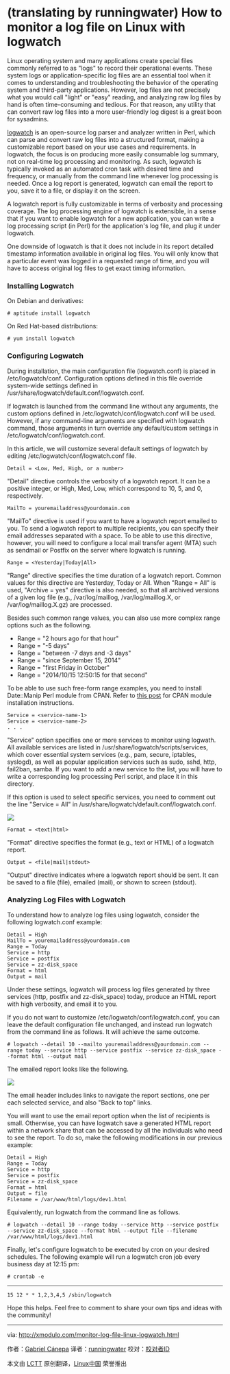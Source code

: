 (translating by runningwater)
How to monitor a log file on Linux with logwatch
================================================================================
Linux operating system and many applications create special files commonly referred to as "logs" to record their operational events. These system logs or application-specific log files are an essential tool when it comes to understanding and troubleshooting the behavior of the operating system and third-party applications. However, log files are not precisely what you would call "light" or "easy" reading, and analyzing raw log files by hand is often time-consuming and tedious. For that reason, any utility that can convert raw log files into a more user-friendly log digest is a great boon for sysadmins.

[logwatch][1] is an open-source log parser and analyzer written in Perl, which can parse and convert raw log files into a structured format, making a customizable report based on your use cases and requirements. In logwatch, the focus is on producing more easily consumable log summary, not on real-time log processing and monitoring. As such, logwatch is typically invoked as an automated cron task with desired time and frequency, or manually from the command line whenever log processing is needed. Once a log report is generated, logwatch can email the report to you, save it to a file, or display it on the screen.

A logwatch report is fully customizable in terms of verbosity and processing coverage. The log processing engine of logwatch is extensible, in a sense that if you want to enable logwatch for a new application, you can write a log processing script (in Perl) for the application's log file, and plug it under logwatch.

One downside of logwatch is that it does not include in its report detailed timestamp information available in original log files. You will only know that a particular event was logged in a requested range of time, and you will have to access original log files to get exact timing information.

### Installing Logwatch ###

On Debian and derivatives:

    # aptitude install logwatch 

On Red Hat-based distributions:

    # yum install logwatch 

### Configuring Logwatch ###

During installation, the main configuration file (logwatch.conf) is placed in /etc/logwatch/conf. Configuration options defined in this file override system-wide settings defined in /usr/share/logwatch/default.conf/logwatch.conf.

If logwatch is launched from the command line without any arguments, the custom options defined in /etc/logwatch/conf/logwatch.conf will be used. However, if any command-line arguments are specified with logwatch command, those arguments in turn override any default/custom settings in /etc/logwatch/conf/logwatch.conf.

In this article, we will customize several default settings of logwatch by editing /etc/logwatch/conf/logwatch.conf file.

    Detail = <Low, Med, High, or a number>

"Detail" directive controls the verbosity of a logwatch report. It can be a positive integer, or High, Med, Low, which correspond to 10, 5, and 0, respectively.

    MailTo = youremailaddress@yourdomain.com

"MailTo" directive is used if you want to have a logwatch report emailed to you. To send a logwatch report to multiple recipients, you can specify their email addresses separated with a space. To be able to use this directive, however, you will need to configure a local mail transfer agent (MTA) such as sendmail or Postfix on the server where logwatch is running.

    Range = <Yesterday|Today|All>

"Range" directive specifies the time duration of a logwatch report. Common values for this directive are Yesterday, Today or All. When "Range = All" is used, "Archive = yes" directive is also needed, so that all archived versions of a given log file (e.g., /var/log/maillog, /var/log/maillog.X, or /var/log/maillog.X.gz) are processed.

Besides such common range values, you can also use more complex range options such as the following.

- Range = "2 hours ago for that hour"
- Range = "-5 days"
- Range = "between -7 days and -3 days"
- Range = "since September 15, 2014"
- Range = "first Friday in October"
- Range = "2014/10/15 12:50:15 for that second" 

To be able to use such free-form range examples, you need to install Date::Manip Perl module from CPAN. Refer to [this post][2] for CPAN module installation instructions.

    Service = <service-name-1>
    Service = <service-name-2>
    . . .

"Service" option specifies one or more services to monitor using logwath. All available services are listed in /usr/share/logwatch/scripts/services, which cover essential system services (e.g., pam, secure, iptables, syslogd), as well as popular application services such as sudo, sshd, http, fail2ban, samba. If you want to add a new service to the list, you will have to write a corresponding log processing Perl script, and place it in this directory.

If this option is used to select specific services, you need to comment out the line "Service = All" in /usr/share/logwatch/default.conf/logwatch.conf.

![](https://farm6.staticflickr.com/5612/14948933564_94cbc5353c_z.jpg)

    Format = <text|html>

"Format" directive specifies the format (e.g., text or HTML) of a logwatch report.

    Output = <file|mail|stdout>

"Output" directive indicates where a logwatch report should be sent. It can be saved to a file (file), emailed (mail), or shown to screen (stdout).

### Analyzing Log Files with Logwatch ###

To understand how to analyze log files using logwatch, consider the following logwatch.conf example:

    Detail = High
    MailTo = youremailaddress@yourdomain.com
    Range = Today
    Service = http
    Service = postfix
    Service = zz-disk_space
    Format = html
    Output = mail

Under these settings, logwatch will process log files generated by three services (http, postfix and zz-disk_space) today, produce an HTML report with high verbosity, and email it to you.

If you do not want to customize /etc/logwatch/conf/logwatch.conf, you can leave the default configuration file unchanged, and instead run logwatch from the command line as follows. It will achieve the same outcome.

    # logwatch --detail 10 --mailto youremailaddress@yourdomain.com --range today --service http --service postfix --service zz-disk_space --format html --output mail 

The emailed report looks like the following.

![](https://farm6.staticflickr.com/5611/15383540608_57dc37e3d6_z.jpg)

The email header includes links to navigate the report sections, one per each selected service, and also "Back to top" links.

You will want to use the email report option when the list of recipients is small. Otherwise, you can have logwatch save a generated HTML report within a network share that can be accessed by all the individuals who need to see the report. To do so, make the following modifications in our previous example:

    Detail = High
    Range = Today
    Service = http
    Service = postfix
    Service = zz-disk_space
    Format = html
    Output = file
    Filename = /var/www/html/logs/dev1.html

Equivalently, run logwatch from the command line as follows.

    # logwatch --detail 10 --range today --service http --service postfix --service zz-disk_space --format html --output file --filename /var/www/html/logs/dev1.html 

Finally, let's configure logwatch to be executed by cron on your desired schedules. The following example will run a logwatch cron job every business day at 12:15 pm:

    # crontab -e 

----------

    15 12 * * 1,2,3,4,5 /sbin/logwatch

Hope this helps. Feel free to comment to share your own tips and ideas with the community!

--------------------------------------------------------------------------------

via: http://xmodulo.com/monitor-log-file-linux-logwatch.html

作者：[Gabriel Cánepa][a]
译者：[runningwater](https://github.com/runningwater)
校对：[校对者ID](https://github.com/校对者ID)

本文由 [LCTT](https://github.com/LCTT/TranslateProject) 原创翻译，[Linux中国](http://linux.cn/) 荣誉推出

[a]:http://xmodulo.com/author/gabriel
[1]:http://sourceforge.net/projects/logwatch/
[2]:http://xmodulo.com/how-to-install-perl-modules-from-cpan.html